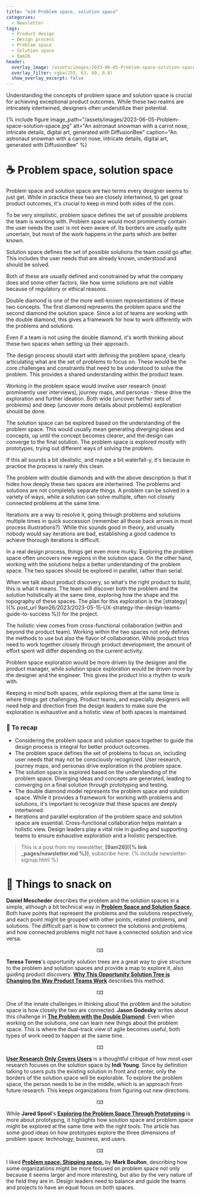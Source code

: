 ```yaml
---
title: "e24 Problem space, solution space"
categories:
  - Newsletter
tags:
  - Product design
  - Design process
  - Problem space
  - Solution space
  - 9am26
header:
  overlay_image: /assets/images/2023-06-05-Problem-space-solution-space.jpg
  overlay_filter: rgba(255, 63, 49, 0.8)
  show_overlay_excerpt: false
---
```


Understanding the concepts of problem space and solution space is crucial for achieving exceptional product outcomes. While these two realms are intricately intertwined, designers often underutilize their potential.

{% include figure image_path="/assets/images/2023-06-05-Problem-space-solution-space.jpg" alt="An astronaut snowman with a carrot nose, intricate details, digital art, generated with DiffusionBee" caption="An astronaut snowman with a carrot nose, intricate details, digital art, generated with DiffusionBee" %}

# ☕ Problem space, solution space

Problem space and solution space are two terms every designer seems to just get. While in practice these two are closely intertwined, to get great product outcomes, it's crucial to keep in mind both sides of the coin.

To be very simplistic, problem space defines the set of possible problems the team is working with. Problem space would most prominently contain the user needs  the user is not even aware of. Its borders are usually quite uncertain, but most of the work happens in the parts which are better known. 

Solution space defines the set of possible solutions the team could go after. This includes the user needs that are already known, understood and should be solved.

Both of these are usually defined and constrained by what the company does and some other factors, like how some solutions are not viable because of regulatory or ethical reasons.

Double diamond is one of the more well-known representations of these two concepts. The first diamond represents the problem space and the second diamond the solution space. Since a lot of teams are working with the double diamond, this gives a framework for how to work differently with the problems and solutions.

Even if a team is not using the double diamond, it's worth thinking about these two spaces when setting up their approach.

The design process should start with defining the problem space, clearly articulating what are the set of problems to focus on. These would be the core challenges and constraints that need to be understood to solve the problem. This provides a shared understanding within the product team.

Working in the problem space would involve user research (most prominently user interviews), journey maps, and personas - these drive the exploration and further ideation. Both wide (uncover further sets of problems) and deep (uncover more details about problems) exploration should be done.

The solution space can be explored based on the understanding of the problem space. This would usually mean generating diverging ideas and concepts, up until the concept becomes clearer, and the design can converge to the final solution. The problem space is explored mostly with prototypes, trying out different ways of solving the problem.

If this all sounds a bit idealistic, and maybe a bit waterfall-y, it's because in practice the process is rarely this clean. 

The problem with double diamonds and with the above description is that it hides how deeply these two spaces are intertwined. The problems and solutions are not completely separate things. A problem can be solved in a variety of ways, while a solution can solve multiple, often not closely connected problems at the same time.

Iterations are a way to resolve it, going through problems and solutions multiple times in quick succession (remember all those back arrows in most process illustrations?). While this sounds good in theory, and usually nobody would say iterations are bad, establishing a good cadence to achieve thorough iterations is difficult.

In a real design process, things get even more murky. Exploring the problem space often uncovers new regions in the solution space. On the other hand, working with the solutions helps a better understanding of the problem space. The two spaces should be explored in parallel, rather than serial.

When we talk about product discovery, so what's the right product to build, this is what it means. The team will discover both the problem and the solution holistically at the same time, exploring how the shape and the topography of these spaces. The plan for this exploration is the [strategy]({% post_url 9am26/2023/2023-05-15-UX-strategy-the-design-teams-guide-to-success %}) for the project.

The holistic view comes from cross-functional collaboration (within and beyond the product team). Working within the two spaces not only defines the methods to use but also the flavor of collaboration. While product trios need to work together closely through product development, the amount of effort spent will differ depending on the current activity. 

Problem space exploration would be more driven by the designer and the product manager, while solution space exploration would be driven more by the designer and the engineer. This gives the product trio a rhythm to work with.

Keeping in mind both spaces, while exploring them at the same time is where things get challenging. Product teams, and especially designers will need help and direction from the design leaders to make sure the exploration is exhaustive and a holistic view of both spaces is maintained.

### 🥤 To recap

- Considering the problem space and solution space together to guide the design process is integral for better product outcomes.
- The problem space defines the set of problems to focus on, including user needs that may not be consciously recognized. User research, journey maps, and personas drive exploration in the problem space.
- The solution space is explored based on the understanding of the problem space. Diverging ideas and concepts are generated, leading to converging on a final solution through prototyping and testing.
- The double diamond model represents the problem space and solution space. While it provides a framework for working with problems and solutions, it's important to recognize that these spaces are deeply intertwined.
- Iterations and parallel exploration of the problem space and solution space are essential. Cross-functional collaboration helps maintain a holistic view. Design leaders play a vital role in guiding and supporting teams to ensure exhaustive exploration and a holistic perspective.

> This is a post from my newsletter, **[9am26]({% link _pages/newsletter.md %})**, subscribe here:
> {% include newsletter-signup.html %}

# 🍪 Things to snack on

**Daniel Mescheder** describes the problem and the solution spaces in a simple, although a bit technical way in [**Problem Space and Solution Space**](https://solutionspace.blog/2021/10/29/problem-space-and-solution-space/). Both have points that represent the problems and the solutions respectively, and each point might be grouped with other points, related problems, and solutions. The difficult part is how to connect the solutions and problems, and how connected problems might not have a connected solution and vice versa.

<p style="text-align: center;">🁃</p>

**Teresa Torres**'s opportunity solution trees are a great way to give structure to the problem and solution spaces and provide a map to explore it, also guiding product discovery. [**Why This Opportunity Solution Tree is Changing the Way Product Teams Work**](https://www.producttalk.org/2016/08/opportunity-solution-tree/) describes this method.

<p style="text-align: center;">🁃</p>

One of the innate challenges in thinking about the problem and the solution space is how closely the two are connected. **Jason Godesky** writes about this challenge in [**The Problem with the Double Diamond**](https://bootcamp.uxdesign.cc/the-problem-with-the-double-diamond-57ab03719ce0). Even when working on the solutions, one can learn new things about the problem space. This is where the dual-track view of agile becomes useful, both types of work need to happen at the same time.

<p style="text-align: center;">🁃</p>

[**User Research Only Covers Users**](https://medium.com/inclusive-software/user-research-only-covers-users-e46276dd57eb) is a thoughtful critique of how most user research focuses on the solution space by **Indi Young**. Since by definition talking to users puts the existing solution in front and center, only the borders of the solution space will be explorable. To explore the problem space, the person needs to be in the middle, which is an approach from future research. This keeps organizations from figuring out new directions.

<p style="text-align: center;">🁃</p>

While **Jared Spool**'s [**Exploring the Problem Space Through Prototyping**](https://articles.uie.com/four_phases_prototyping/) is more about prototyping, it highlights how solution space and problem space might be explored at the same time with the right tools. The article has some good ideas on how prototypes explore the three dimensions of problem space: technology, business, and users.

<p style="text-align: center;">🁃</p>

I liked [**Problem space. Shipping space.**](https://markboulton.co.uk/journal/problem-space-shipping-space/) by **Mark Boulton**, describing how some organizations might be more focused on problem space not only because it seems larger and more interesting, but also by the very nature of the field they are in. Design leaders need to balance and guide the teams and projects to have an equal focus on both spaces.